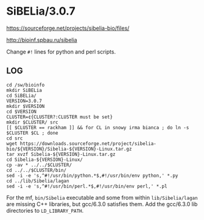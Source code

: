 SiBELia/3.0.7
=============


<https://sourceforge.net/projects/sibelia-bio/files/>

<http://bioinf.spbau.ru/sibelia>

Change `#!` lines for python and perl scripts.


LOG
---

    cd /sw/bioinfo
    mkdir SiBELia
    cd SiBELia/
    VERSION=3.0.7
    mkdir $VERSION
    cd $VERSION
    CLUSTER=¢{CLUSTER?:CLUSTER must be set}
    mkdir $CLUSTER/ src
    [[ $CLUSTER == rackham ]] && for CL in snowy irma bianca ; do ln -s $CLUSTER $CL ; done
    cd src
    wget https://downloads.sourceforge.net/project/sibelia-bio/${VERSION}/Sibelia-${VERSION}-Linux.tar.gz
    tar xvzf Sibelia-${VERSION}-Linux.tar.gz 
    cd Sibelia-${VERSION}-Linux/
    cp -av * ../../$CLUSTER/
    cd ../../$CLUSTER/bin/
    sed -i -e 's,^#!/usr/bin/python.*$,#!/usr/bin/env python,' *.py
    cd ../lib/Sibelia/lagan
    sed -i -e 's,^#!/usr/bin/perl.*$,#!/usr/bin/env perl,' *.pl

For the mf, `bin/Sibelia` executable and some from within `lib/Sibelia/lagan`
are missing C++ libraries, but gcc/6.3.0 satisfies them.  Add the gcc/6.3.0 lib
directories to `LD_LIBRARY_PATH`.
